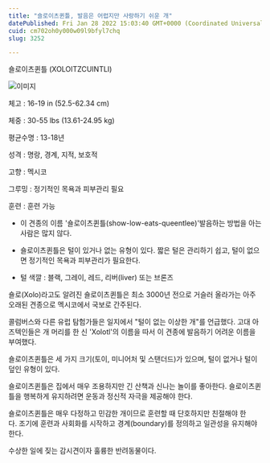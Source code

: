 ```yaml
---
title: "숄로이츠퀸틀, 발음은 어렵지만 사랑하기 쉬운 개"
datePublished: Fri Jan 28 2022 15:03:40 GMT+0000 (Coordinated Universal Time)
cuid: cm702oh0y000w09l9bfyl7chq
slug: 3252

---
```



숄로이츠퀸틀 (XOLOITZCUINTLI)

![이미지](https://cdn.hashnode.com/res/hashnode/image/upload/v1739253585888/f0387d87-9808-46eb-bb99-c980c441c6c1.jpeg)

체고 : 16-19 in (52.5-62.34 cm)

체중 : 30-55 lbs (13.61-24.95 kg)

평균수명 : 13-18년

성격 : 명랑, 경계, 지적, 보호적

고향 : 멕시코

그루밍 : 정기적인 목욕과 피부관리 필요

훈련 : 훈련 가능

* 이 견종의 이름 '숄로이츠퀸틀(show-low-eats-queentlee)'발음하는 방법을 아는 사람은 많지 않다.

* 숄로이츠퀸틀은 털이 있거나 없는 유형이 있다. 짧은 털은 관리하기 쉽고, 털이 없으면 정기적인 목욕과 피부관리가 필요한다.

* 털 색깔 : 블랙, 그레이, 레드, 리버(liver) 또는 브론즈

숄로(Xolo)라고도 알려진 숄로이츠퀸틀은 최소 3000년 전으로 거슬러 올라가는 아주 오래된 견종으로 멕시코에서 국보로 간주된다.

콜럼버스와 다른 유럽 탐험가들은 일지에서 "털이 없는 이상한 개"를 언급했다. 고대 아즈텍인들은 개 머리를 한 신 'Xolotl'의 이름을 따서 이 견종에 발음하기 어려운 이름을 부여했다.

숄로이츠퀸틀은 세 가지 크기(토이, 미니어처 및 스탠더드)가 있으며, 털이 없거나 털이 덮인 유형이 있다.

숄로이츠퀸틀은 집에서 매우 조용하지만 긴 산책과 신나는 놀이를 좋아한다. 숄로이츠퀸틀을 행복하게 유지하려면 운동과 정신적 자극을 제공해야 한다.

숄로이츠퀸틀은 매우 다정하고 민감한 개이므로 훈련할 때 단호하지만 친절해야 한다. 조기에 훈련과 사회화를 시작하고 경계(boundary)를 정의하고 일관성을 유지해야 한다.

수상한 일에 짖는 감시견이자 훌륭한 반려동물이다.
